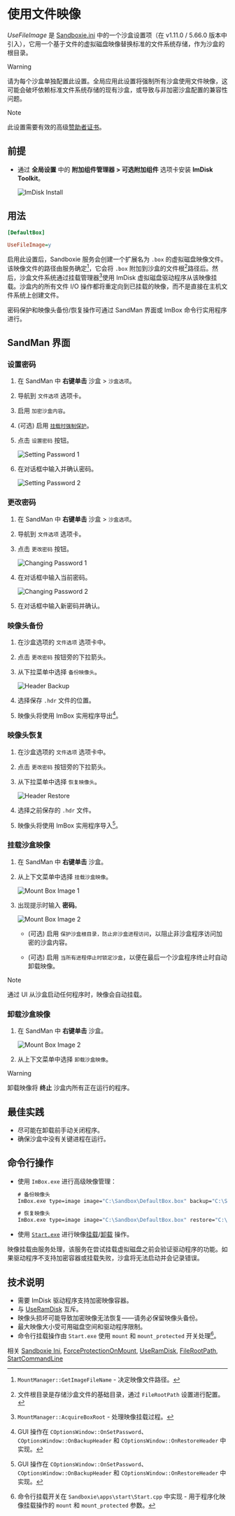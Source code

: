 # 使用文件映像

_UseFileImage_ 是 [Sandboxie.ini](SandboxieIni.md) 中的一个沙盒设置项（在 v1.11.0 / 5.66.0 版本中引入），它用一个基于文件的虚拟磁盘映像替换标准的文件系统存储，作为沙盒的根目录。

> [!WARNING]
> 请为每个沙盒单独配置此设置。全局应用此设置将强制所有沙盒使用文件映像，这可能会破坏依赖标准文件系统存储的现有沙盒，或导致与非加密沙盒配置的兼容性问题。

> [!NOTE]
> 此设置需要有效的高级[赞助者证书](https://sandboxie-plus.com/supporter-certificate/)。

## 前提

- 通过 **全局设置** 中的 **附加组件管理器 > 可选附加组件** 选项卡安装 **ImDisk Toolkit**。

    ![ImDisk Install](../Media/UseRamDisk1.png)

## 用法

```ini
[DefaultBox]

UseFileImage=y
```

启用此设置后，Sandboxie 服务会创建一个扩展名为 `.box` 的虚拟磁盘映像文件。该映像文件的路径由服务确定[^1]，它会将 `.box` 附加到沙盒的文件根[^2]路径后。然后，沙盒文件系统通过挂载管理器[^3]使用 ImDisk 虚拟磁盘驱动程序从该映像挂载。沙盒内的所有文件 I/O 操作都将重定向到已挂载的映像，而不是直接在主机文件系统上创建文件。

密码保护和映像头备份/恢复操作可通过 SandMan 界面或 ImBox 命令行实用程序进行。

## SandMan 界面

### 设置密码

1. 在 SandMan 中 **右键单击** 沙盒 > `沙盒选项`。
2. 导航到 `文件选项` 选项卡。
3. 启用 `加密沙盒内容`。
4. (可选) 启用 [`挂载时强制保护`](ForceProtectionOnMount.md)。
5. 点击 `设置密码` 按钮。

    ![Setting Password 1](../Media/UseFileImage1.png)

6. 在对话框中输入并确认密码。

    ![Setting Password 2](../Media/UseFileImage2.png)

### 更改密码

1. 在 SandMan 中 **右键单击** 沙盒 > `沙盒选项`。
2. 导航到 `文件选项` 选项卡。
3. 点击 `更改密码` 按钮。

    ![Changing Password 1](../Media/UseFileImage3.png)

4. 在对话框中输入当前密码。

    ![Changing Password 2](../Media/UseFileImage4.png)

5. 在对话框中输入新密码并确认。

### 映像头备份

1. 在沙盒选项的 `文件选项` 选项卡中。
2. 点击 `更改密码` 按钮旁的下拉箭头。
3. 从下拉菜单中选择 `备份映像头`。

    ![Header Backup](../Media/UseFileImage3.png)

4. 选择保存 `.hdr` 文件的位置。
5. 映像头将使用 ImBox 实用程序导出[^4]。

### 映像头恢复

1. 在沙盒选项的 `文件选项` 选项卡中。
2. 点击 `更改密码` 按钮旁的下拉箭头。
3. 从下拉菜单中选择 `恢复映像头`。

    ![Header Restore](../Media/UseFileImage3.png)

4. 选择之前保存的 `.hdr` 文件。
5. 映像头将使用 ImBox 实用程序导入[^4]。

### 挂载沙盒映像

1. 在 SandMan 中 **右键单击** 沙盒。
2. 从上下文菜单中选择 `挂载沙盒映像`。

    ![Mount Box Image 1](../Media/UseFileImage5.png)

3. 出现提示时输入 **密码**。

    ![Mount Box Image 2](../Media/UseFileImage6.png)
    
    - (可选) 启用 `保护沙盒根目录，防止非沙盒进程访问`，以阻止非沙盒程序访问加密的沙盒内容。
    
    - (可选) 启用 `当所有进程停止时锁定沙盒`，以便在最后一个沙盒程序终止时自动卸载映像。

> [!NOTE]
> 通过 UI 从沙盒启动任何程序时，映像会自动挂载。

### 卸载沙盒映像

1. 在 SandMan 中 **右键单击** 沙盒。

    ![Mount Box Image 2](../Media/UseFileImage7.png)

2. 从上下文菜单中选择 `卸载沙盒映像`。

> [!WARNING]
> 卸载映像将 **终止** 沙盒内所有正在运行的程序。

## 最佳实践

- 尽可能在卸载前手动关闭程序。
- 确保沙盒中没有关键进程在运行。

## 命令行操作

- 使用 `ImBox.exe` 进行高级映像管理：

  ```cmd
  # 备份映像头
  ImBox.exe type=image image="C:\Sandbox\DefaultBox.box" backup="C:\Sandbox\backup.hdr"
  
  # 恢复映像头 
  ImBox.exe type=image image="C:\Sandbox\DefaultBox.box" restore="C:\Sandbox\backup.hdr"
  ```

- 使用 [`Start.exe`](StartCommandLine.md) 进行映像[挂载](StartCommandLine.md#mount-box-images)/[卸载](StartCommandLine.md#unmount-box-images) 操作。

映像挂载由服务处理，该服务在尝试挂载虚拟磁盘之前会验证驱动程序的功能。如果驱动程序不支持加密容器或挂载失败，沙盒将无法启动并会记录错误。

## 技术说明

- 需要 ImDisk 驱动程序支持加密映像容器。
- 与 [UseRamDisk](UseRamDisk.md) 互斥。
- 映像头损坏可能导致加密映像无法恢复——请务必保留映像头备份。
- 最大映像大小受可用磁盘空间和驱动程序限制。
- 命令行挂载操作由 `Start.exe` 使用 `mount` 和 `mount_protected` 开关处理[^5]。

[^1]: `MountManager::GetImageFileName` - 决定映像文件路径。
[^2]: 文件根目录是存储沙盒文件的基础目录，通过 `FileRootPath` 设置进行配置。
[^3]: `MountManager::AcquireBoxRoot` - 处理映像挂载过程。
[^4]: GUI 操作在 `COptionsWindow::OnSetPassword`、`COptionsWindow::OnBackupHeader` 和 `COptionsWindow::OnRestoreHeader` 中实现。
[^5]: 命令行挂载开关在 `Sandboxie\apps\start\Start.cpp` 中实现 - 用于程序化映像挂载操作的 `mount` 和 `mount_protected` 参数。

相关 [Sandboxie Ini](SandboxieIni.md), [ForceProtectionOnMount](ForceProtectionOnMount.md), [UseRamDisk](UseRamDisk.md), [FileRootPath](FileRootPath.md), [StartCommandLine](StartCommandLine.md)
